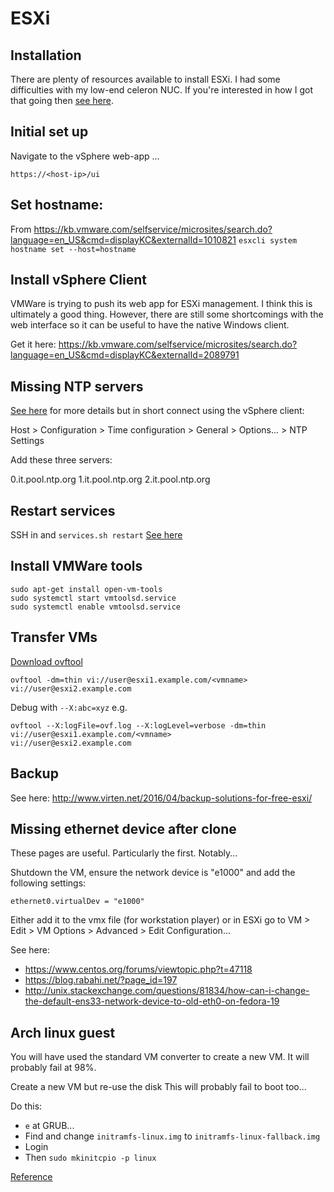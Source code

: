 # ESXi

## Installation

There are plenty of resources available to install ESXi. I had some
difficulties with my low-end celeron NUC. If you're interested in
how I got that going then [see here](esxi-nuc5cpyh.md).

## Initial set up
Navigate to the vSphere web-app ...

    https://<host-ip>/ui

## Set hostname:
From https://kb.vmware.com/selfservice/microsites/search.do?language=en_US&cmd=displayKC&externalId=1010821
`esxcli system hostname set --host=hostname`

## Install vSphere Client
VMWare is trying to push its web app for ESXi management. I think this is
ultimately a good thing. However, there are still some shortcomings with the
web interface so it can be useful to have the native Windows client.

Get it here:
https://kb.vmware.com/selfservice/microsites/search.do?language=en_US&cmd=displayKC&externalId=2089791

## Missing NTP servers
[See here](https://communities.vmware.com/thread/505146?tstart=0) for more
details but in short connect using the vSphere client:

Host > Configuration > Time configuration > General > Options... > NTP Settings

Add these three servers:

0.it.pool.ntp.org
1.it.pool.ntp.org
2.it.pool.ntp.org

## Restart services

SSH in and `services.sh restart`
[See here](https://serverfault.com/questions/196928/cant-connect-to-esxi-with-vsphere-client)


## Install VMWare tools
```
sudo apt-get install open-vm-tools
sudo systemctl start vmtoolsd.service
sudo systemctl enable vmtoolsd.service
```

## Transfer VMs
[Download ovftool](https://www.vmware.com/support/developer/ovf/)

```
ovftool -dm=thin vi://user@esxi1.example.com/<vmname>
vi://user@esxi2.example.com
```

Debug with `--X:abc=xyz` e.g.

```
ovftool --X:logFile=ovf.log --X:logLevel=verbose -dm=thin vi://user@esxi1.example.com/<vmname>
vi://user@esxi2.example.com
```

## Backup
See here: http://www.virten.net/2016/04/backup-solutions-for-free-esxi/

## Missing ethernet device after clone

These pages are useful. Particularly the first. Notably...

Shutdown the VM, ensure the network device is "e1000" and add the
following settings:

`ethernet0.virtualDev = "e1000"`

Either add it to the vmx file (for workstation player) or in ESXi
go to VM > Edit > VM Options > Advanced > Edit Configuration...

See here:
  * https://www.centos.org/forums/viewtopic.php?t=47118
  * https://blog.rabahi.net/?page_id=197
  * http://unix.stackexchange.com/questions/81834/how-can-i-change-the-default-ens33-network-device-to-old-eth0-on-fedora-19

## Arch linux guest
You will have used the standard VM converter to create a new VM.
It will probably fail at 98%.

Create a new VM but re-use the disk
This will probably fail to boot too...

Do this: 
  * `e` at GRUB...
  * Find and change `initramfs-linux.img` to `initramfs-linux-fallback.img`
  * Login
  * Then `sudo mkinitcpio -p linux`

[Reference](https://wiki.archlinux.org/index.php/Moving_an_existing_install_into_\(or_out_of\)_a_virtual_machine#.22Waiting_10_seconds_for_device_.2Fdev.2Fsda1.3B_ERROR:_Unable_to_find_root_device_.27.2Fdev.2Fsda1.27.22)
